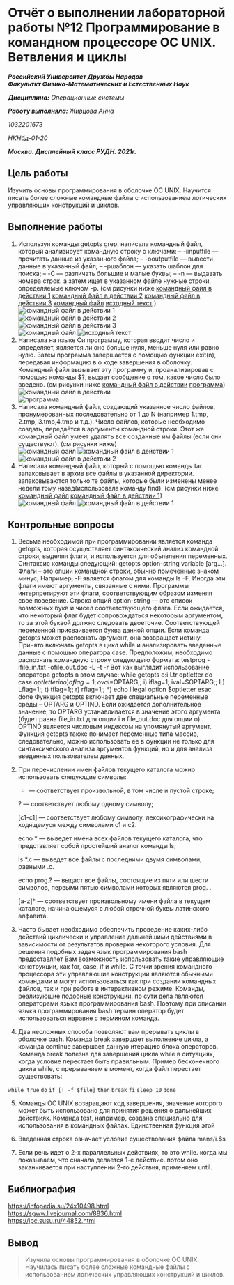 # Отчёт о выполнении лабораторной работы №12 Программирование в командном процессоре ОС UNIX. Ветвления и циклы
***Российский Университет Дружбы Народов***  
***Факульткт Физико-Математических и Естественных Наук***  

 ***Дисциплина:*** *Операционные системы*  
 
 ***Работу выполняла:*** *Живцова Анна*  
 
 *1032201673*  
 
 *НКНбд-01-20*  
 
 ***Москва. Дисплейный класс РУДН. 2021г.***  
 
## Цель работы 
Изучить основы программирования в оболочке ОС UNIX. Научится писать более сложные командные файлы с использованием логических управляющих конструкций и циклов.

## Выполнение работы

1. Используя команды getopts grep, написала командный файл, который анализирует командную строку с ключами:
    – -iinputfile — прочитать данные из указанного файла;
    – -ooutputfile — вывести данные в указанный файл;
    – -pшаблон — указать шаблон для поиска;
    – -C — различать большие и малые буквы;
    – -n — выдавать номера строк.
    а затем ищет в указанном файле нужные строки, определяемые ключом -p. (см рисунки ниже [командный файл в действии 1](lab12/1.png)  [командный файл в действии 2](lab12/2.png)  [командный файл в действии 3](lab12/3.png)  [командный файл](lab12/4.png)  [исходный текст](lab12/5.png) )  
![командный файл в действии 1](lab12/1.png)   
![командный файл в действии 2](lab12/2.png)  
![командный файл в действии 3](lab12/3.png)   
![командный файл](lab12/4.png)
![исходный текст](lab12/5.png) 
2. Написала на языке Си программу, которая вводит число и определяет, является ли оно больше нуля, меньше нуля или равно нулю. Затем программа завершается с помощью функции exit(n), передавая информацию в о коде завершения в оболочку. Командный файл вызывает эту программу и, проанализировав с помощью команды $?, выдает сообщение о том, какое число было введено. (см рисунки ниже [командный файл в действии](lab12/9.png)  [программа](lab12/10.png))  
![командный файл в действии](lab12/9.png)  
![программа](lab12/10.png)  
3. Написала командный файл, создающий указанное число файлов, пронумерованных последовательно от 1 до N (например 1.tmp, 2.tmp, 3.tmp,4.tmp и т.д.). Число файлов, которые необходимо создать, передаётся в аргументы командной строки. Этот же командный файл умеет удалять все созданные им файлы (если они существуют).  (см рисунки ниже)  
![командный файл](lab12/6.png)
![командный файл в действии 1](lab12/7.png)
![командный файл в действии 2](lab12/8.png)
4. Написала командный файл, который с помощью команды tar запаковывает в архив все файлы в указанной директории. запаковываются только те файлы, которые были изменены менее недели тому назад(использовала  команду find).  (см рисунки ниже [командный файл](lab12/11.png) [командный файл в действии 1](lab12/12.png))  
![командный файл](lab12/11.png)
![командный файл в действии 1](lab12/12.png)
## Контрольные вопросы 
1. Весьма необходимой при программировании является команда getopts, которая осуществляет синтаксический анализ командной строки, выделяя флаги, и используется для объявления переменных. Синтаксис команды следующий: getopts option-string variable [arg...]. Флаги – это опции командной строки, обычно помеченные знаком минус; Например, -F является флагом для команды ls -F. Иногда эти флаги имеют аргументы, связанные с ними. Программы интерпретируют эти флаги, соответствующим образом изменяя свое поведение. Строка опций option-string — это список возможных букв и чисел соответствующего флага. Если ожидается, что некоторый флаг будет сопровождаться некоторым аргументом, то за этой буквой должно следовать двоеточие. Соответствующей переменной присваивается буква данной опции. Если команда getopts может распознать аргумент, она возвращает истину. Принято включать getopts в цикл while и анализировать введенные данные с помощью оператора case. Предположим, необходимо распознать командную строку следующего формата: testprog -ifile_in.txt -ofile_out.doc -L -t -r Вот как выглядит использование оператора getopts в этом случае: while getopts o:i:Ltr optletter do case $optletter in o) oflag=1; oval=$OPTARG;; i) iflag=1; ival=$OPTARG;; L) Lflag=1;; t) tflag=1;; r) rflag=1;; *) echo Illegal option $optletter esac done Функция getopts включает две специальные переменные среды – OPTARG и OPTIND. Если ожидается дополнительное значение, то OPTARG устанавливается в значение этого аргумента (будет равна file_in.txt для опции i и file_out.doc для опции o) .
    OPTIND является числовым индексом на упомянутый аргумент. Функция getopts также понимает переменные типа массив, следовательно, можно использовать ее в функции не только для синтаксического анализа аргументов функций, но и для анализа введенных пользователем данных.

2. При перечислении имен файлов текущего каталога можно использовать следующие символы:

    * — соответствует произвольной, в том числе и пустой строке;

    ? — соответствует любому одному символу;

    [c1-c1] — соответствует любому символу, лексикографически на ходящемуся между символами c1 и с2.

    echo * — выведет имена всех файлов текущего каталога, что представляет собой простейший аналог команды ls;

    ls *.c — выведет все файлы с последними двумя символами, равными .c.

    echo prog.? — выдаст все файлы, состоящие из пяти или шести символов, первыми пятью символами которых являются prog. .

    [a-z]* — соответствует произвольному имени файла в текущем каталоге, начинающемуся с любой строчной буквы латинского алфавита.

3. Часто бывает необходимо обеспечить проведение каких-либо действий циклически и управление дальнейшими действиями в зависимости от результатов проверки некоторого условия. Для решения подобных задач язык программирования bash предоставляет Вам возможность использовать такие управляющие конструкции, как for, case, if и while. С точки зрения командного процессора эти управляющие конструкции являются обычными командами и могут использоваться как при создании командных файлов, так и при работе в интерактивном режиме. Команды, реализующие подобные конструкции, по сути дела являются операторами языка программирования bash. Поэтому при описании языка программирования bash термин оператор будет использоваться наравне с термином команда.

4. Два несложных способа позволяют вам прерывать циклы в оболочке bash. Команда break завершает выполнение цикла, а команда continue завершает данную итерацию блока операторов. Команда break полезна для завершения цикла while в ситуациях, когда условие перестает быть правильным. Пример бесконечного цикла while, с прерыванием в момент, когда файл перестает существовать:

```while true```
```do```
```if [! -f $file]```
```then```
```break```
```fi```
```sleep 10```
```done```

5. Команды ОС UNIX возвращают код завершения, значение которого может быть использовано для принятия решения о дальнейших действиях. Команда test, например, создана специально для использования в командных файлах. Единственная функция этой

6. Введенная строка означает условие существования файла man$s/$i.$s

7. Если речь идет о 2-х параллельных действиях, то это while. когда мы показываем, что сначала делается 1-е действие. потом оно заканчивается при наступлении 2-го действия, применяем until.
## Библиография  
https://infopedia.su/24x10498.html   
https://sgww.livejournal.com/8836.html   
https://ipc.susu.ru/44852.html  
## Вывод
> Изучила основы программирования в оболочке ОС UNIX. Научилась писать более сложные командные файлы с использованием логических управляющих конструкций и циклов.
